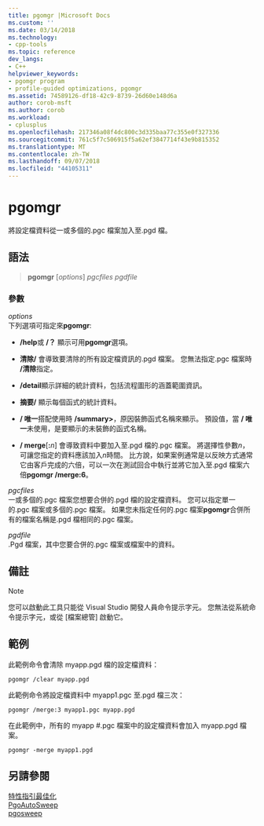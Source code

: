 ```yaml
---
title: pgomgr |Microsoft Docs
ms.custom: ''
ms.date: 03/14/2018
ms.technology:
- cpp-tools
ms.topic: reference
dev_langs:
- C++
helpviewer_keywords:
- pgomgr program
- profile-guided optimizations, pgomgr
ms.assetid: 74589126-df18-42c9-8739-26d60e148d6a
author: corob-msft
ms.author: corob
ms.workload:
- cplusplus
ms.openlocfilehash: 217346a08f4dc800c3d335baa77c355e0f327336
ms.sourcegitcommit: 761c5f7c506915f5a62ef3847714f43e9b815352
ms.translationtype: MT
ms.contentlocale: zh-TW
ms.lasthandoff: 09/07/2018
ms.locfileid: "44105311"
---
```

# <a name="pgomgr"></a>pgomgr

將設定檔資料從一或多個的.pgc 檔案加入至.pgd 檔。

## <a name="syntax"></a>語法

> **pgomgr** [*options*] *pgcfiles* *pgdfile*

### <a name="parameters"></a>參數

*options*<br/>
下列選項可指定來**pgomgr**:

- **/help**或 **/？** 顯示可用**pgomgr**選項。

- **清除/** 會導致要清除的所有設定檔資訊的.pgd 檔案。 您無法指定.pgc 檔案時 **/清除**指定。

- **/detail**顯示詳細的統計資料，包括流程圖形的涵蓋範圍資訊。

- **摘要/** 顯示每個函式的統計資料。

- **/ 唯一**搭配使用時 **/summary>**，原因裝飾函式名稱來顯示。 預設值，當 **/ 唯一**未使用，是要顯示的未裝飾的函式名稱。

- **/ merge**\[**:**<em>n</em>] 會導致資料中要加入至.pgd 檔的.pgc 檔案。 將選擇性參數*n*，可讓您指定的資料應該加入*n*時間。 比方說，如果案例通常是以反映方式通常它由客戶完成的六倍，可以一次在測試回合中執行並將它加入至.pgd 檔案六倍**pgomgr /merge:6**。

*pgcfiles*<br/>
一或多個的.pgc 檔案您想要合併的.pgd 檔的設定檔資料。 您可以指定單一的.pgc 檔案或多個的.pgc 檔案。 如果您未指定任何的.pgc 檔案**pgomgr**合併所有的檔案名稱是.pgd 檔相同的.pgc 檔案。

*pgdfile*<br/>
.Pgd 檔案，其中您要合併的.pgc 檔案或檔案中的資料。

## <a name="remarks"></a>備註

> [!NOTE]
> 您可以啟動此工具只能從 Visual Studio 開發人員命令提示字元。 您無法從系統命令提示字元，或從 [檔案總管] 啟動它。

## <a name="example"></a>範例

此範例命令會清除 myapp.pgd 檔的設定檔資料：

`pgomgr /clear myapp.pgd`

此範例命令將設定檔資料中 myapp1.pgc 至.pgd 檔三次：

`pgomgr /merge:3 myapp1.pgc myapp.pgd`

在此範例中，所有的 myapp #.pgc 檔案中的設定檔資料會加入 myapp.pgd 檔案。

`pgomgr -merge myapp1.pgd`

## <a name="see-also"></a>另請參閱

[特性指引最佳化](profile-guided-optimizations.md)<br/>
[PgoAutoSweep](pgoautosweep.md)<br/>
[pgosweep](pgosweep.md)<br/>
